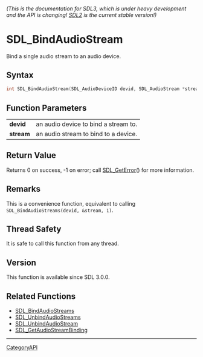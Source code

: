 ###### (This is the documentation for SDL3, which is under heavy development and the API is changing! [SDL2](https://wiki.libsdl.org/SDL2/) is the current stable version!)
# SDL_BindAudioStream

Bind a single audio stream to an audio device.

## Syntax

```c
int SDL_BindAudioStream(SDL_AudioDeviceID devid, SDL_AudioStream *stream);

```

## Function Parameters

|                |                                      |
| -------------- | ------------------------------------ |
| **devid**      | an audio device to bind a stream to. |
| **stream**     | an audio stream to bind to a device. |

## Return Value

Returns 0 on success, -1 on error; call [SDL_GetError](SDL_GetError)() for
more information.

## Remarks

This is a convenience function, equivalent to calling
`SDL_BindAudioStreams(devid, &stream, 1)`.

## Thread Safety

It is safe to call this function from any thread.

## Version

This function is available since SDL 3.0.0.

## Related Functions

* [SDL_BindAudioStreams](SDL_BindAudioStreams)
* [SDL_UnbindAudioStreams](SDL_UnbindAudioStreams)
* [SDL_UnbindAudioStream](SDL_UnbindAudioStream)
* [SDL_GetAudioStreamBinding](SDL_GetAudioStreamBinding)

----
[CategoryAPI](CategoryAPI)

